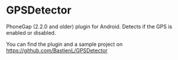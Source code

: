 GPSDetector
===========

PhoneGap (2.2.0 and older) plugin for Android. Detects if the GPS is enabled or disabled.

You can find the plugin and a sample project on https://github.com/BastienL/GPSDetector